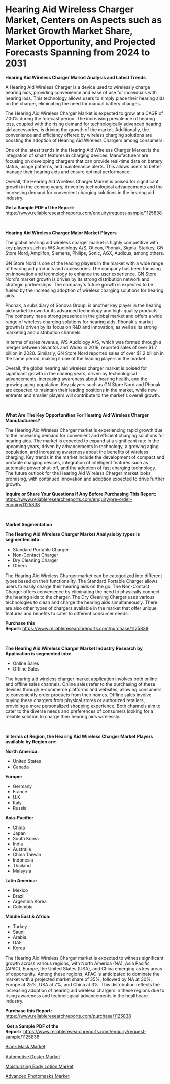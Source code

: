 <p><h1>Hearing Aid Wireless Charger Market, Centers on Aspects such as Market Growth Market Share, Market Opportunity, and Projected Forecasts Spanning from 2024 to 2031</h1></p><p><strong>Hearing Aid Wireless Charger Market Analysis and Latest Trends</strong></p>
<p><p>A Hearing Aid Wireless Charger is a device used to wirelessly charge hearing aids, providing convenience and ease of use for individuals with hearing loss. This technology allows users to simply place their hearing aids on the charger, eliminating the need for manual battery changes.</p><p>The Hearing Aid Wireless Charger Market is expected to grow at a CAGR of 7.00% during the forecast period. The increasing prevalence of hearing loss, coupled with the rising demand for technologically advanced hearing aid accessories, is driving the growth of the market. Additionally, the convenience and efficiency offered by wireless charging solutions are boosting the adoption of Hearing Aid Wireless Chargers among consumers.</p><p>One of the latest trends in the Hearing Aid Wireless Charger Market is the integration of smart features in charging devices. Manufacturers are focusing on developing chargers that can provide real-time data on battery status, usage patterns, and maintenance alerts. This allows users to better manage their hearing aids and ensure optimal performance.</p><p>Overall, the Hearing Aid Wireless Charger Market is poised for significant growth in the coming years, driven by technological advancements and the increasing demand for convenient charging solutions in the hearing aid industry.</p></p>
<p><strong>Get a Sample PDF of the Report:&nbsp;</strong> <a href="https://www.reliableresearchreports.com/enquiry/request-sample/1125838">https://www.reliableresearchreports.com/enquiry/request-sample/1125838</a></p>
<p>&nbsp;</p>
<p><strong>Hearing Aid Wireless Charger Major Market Players</strong></p>
<p><p>The global hearing aid wireless charger market is highly competitive with key players such as WS Audiology A/S, Oticon, Phonak, Signia, Starkey, GN Store Nord, Amplifon, Siemens, Philips, Sonic, AGX, Audicus, among others. </p><p>GN Store Nord is one of the leading players in the market with a wide range of hearing aid products and accessories. The company has been focusing on innovation and technology to enhance the user experience. GN Store Nord's market growth is driven by its strong distribution network and strategic partnerships. The company's future growth is expected to be fueled by the increasing adoption of wireless charging solutions for hearing aids.</p><p>Phonak, a subsidiary of Sonova Group, is another key player in the hearing aid market known for its advanced technology and high-quality products. The company has a strong presence in the global market and offers a wide range of wireless charging solutions for hearing aids. Phonak's market growth is driven by its focus on R&D and innovation, as well as its strong marketing and distribution channels.</p><p>In terms of sales revenue, WS Audiology A/S, which was formed through a merger between Sivantos and Widex in 2019, reported sales of over $1.7 billion in 2020. Similarly, GN Store Nord reported sales of over $1.2 billion in the same period, making it one of the leading players in the market.</p><p>Overall, the global hearing aid wireless charger market is poised for significant growth in the coming years, driven by technological advancements, increasing awareness about hearing health, and the growing aging population. Key players such as GN Store Nord and Phonak are expected to maintain their leading positions in the market, while new entrants and smaller players will contribute to the market's overall growth.</p></p>
<p>&nbsp;</p>
<p><strong>What Are The Key Opportunities For Hearing Aid Wireless Charger Manufacturers?</strong></p>
<p><p>The Hearing Aid Wireless Charger market is experiencing rapid growth due to the increasing demand for convenient and efficient charging solutions for hearing aids. The market is expected to expand at a significant rate in the upcoming years, driven by advancements in technology, a growing aging population, and increasing awareness about the benefits of wireless charging. Key trends in the market include the development of compact and portable charging devices, integration of intelligent features such as automatic power shut-off, and the adoption of fast charging technology. The future outlook for the Hearing Aid Wireless Charger market looks promising, with continued innovation and adoption expected to drive further growth.</p></p>
<p><strong>Inquire or Share Your Questions If Any Before Purchasing This Report:</strong> <a href="https://www.reliableresearchreports.com/enquiry/pre-order-enquiry/1125838">https://www.reliableresearchreports.com/enquiry/pre-order-enquiry/1125838</a></p>
<p>&nbsp;</p>
<p><strong>Market Segmentation</strong></p>
<p><strong>The Hearing Aid Wireless Charger Market Analysis by types is segmented into:</strong></p>
<p><ul><li>Standard Portable Charger</li><li>Non-Contact Charger</li><li>Dry Cleaning Charger</li><li>Others</li></ul></p>
<p><p>The Hearing Aid Wireless Charger market can be categorized into different types based on their functionality. The Standard Portable Charger allows users to easily charge their hearing aids on the go. The Non-Contact Charger offers convenience by eliminating the need to physically connect the hearing aids to the charger. The Dry Cleaning Charger uses various technologies to clean and charge the hearing aids simultaneously. There are also other types of chargers available in the market that offer unique features and benefits to cater to different consumer needs.</p></p>
<p><strong>Purchase this Report:&nbsp;</strong><a href="https://www.reliableresearchreports.com/purchase/1125838">https://www.reliableresearchreports.com/purchase/1125838</a></p>
<p>&nbsp;</p>
<p><strong>The Hearing Aid Wireless Charger Market Industry Research by Application is segmented into:</strong></p>
<p><ul><li>Online Sales</li><li>Offline Sales</li></ul></p>
<p><p>The hearing aid wireless charger market application involves both online and offline sales channels. Online sales refer to the purchasing of these devices through e-commerce platforms and websites, allowing consumers to conveniently order products from their homes. Offline sales involve buying these chargers from physical stores or authorized retailers, providing a more personalized shopping experience. Both channels aim to cater to the diverse needs and preferences of consumers looking for a reliable solution to charge their hearing aids wirelessly.</p></p>
<p>&nbsp;</p>
<p><strong>In terms of Region, the Hearing Aid Wireless Charger Market Players available by Region are:</strong></p>
<p>
    <p> <strong> North America: </strong>
        <ul>
            <li>United States</li>
            <li>Canada</li>
        </ul>
        </p> 
    <p> <strong> Europe: </strong>
        <ul>
            <li>Germany</li>
            <li>France</li>
            <li>U.K.</li>
            <li>Italy</li>
            <li>Russia</li>
        </ul>
        </p> 
    <p> <strong> Asia-Pacific: </strong>
        <ul>
            <li>China</li>
            <li>Japan</li>
            <li>South Korea</li>
            <li>India</li>
            <li>Australia</li>
            <li>China Taiwan</li>
            <li>Indonesia</li>
            <li>Thailand</li>
            <li>Malaysia</li>
        </ul>
        </p> 
    <p> <strong> Latin America: </strong>
        <ul>
            <li>Mexico</li>
            <li>Brazil</li>
            <li>Argentina Korea</li>
            <li>Colombia</li>
        </ul>
        </p> 
    <p> <strong> Middle East & Africa: </strong>
        <ul>
            <li>Turkey</li>
            <li>Saudi</li>
            <li>Arabia</li>
            <li>UAE</li>
            <li>Korea</li>
        </ul>
    </p>
    </p>
<p><p>The Hearing Aid Wireless Charger market is expected to witness significant growth across various regions, with North America (NA), Asia Pacific (APAC), Europe, the United States (USA), and China emerging as key areas of opportunity. Among these regions, APAC is anticipated to dominate the market with a projected market share of 35%, followed by NA at 30%, Europe at 25%, USA at 7%, and China at 3%. This distribution reflects the increasing adoption of hearing aid wireless chargers in these regions due to rising awareness and technological advancements in the healthcare industry.</p></p>
<p><strong>Purchase this Report: </strong><a href="https://www.reliableresearchreports.com/purchase/1125838">https://www.reliableresearchreports.com/purchase/1125838</a></p>
<p>&nbsp;<strong>Get a Sample PDF of the Report:&nbsp;&nbsp;</strong><a href="https://www.reliableresearchreports.com/enquiry/request-sample/1125838">https://www.reliableresearchreports.com/enquiry/request-sample/1125838</a></p>
<p><strong></strong></p>
<p><p><a href="https://issuu.com/reportprime-2/docs/blank-mask-market-size-2030.pptx">Blank Mask Market</a></p><p><a href="https://github.com/johnbach50/Market-Research-Report-List-2/blob/main/automotive-duster-market.md">Automotive Duster Market</a></p><p><a href="https://github.com/lylyparadise/Market-Research-Report-List-2/blob/main/moisturizing-body-lotion-market.md">Moisturizing Body Lotion Market</a></p><p><a href="https://issuu.com/reportprime-2/docs/advanced-photomasks-market-size-2030.pptx">Advanced Photomasks Market</a></p></p>
